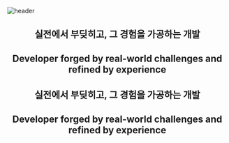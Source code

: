 <!-- 헤더 이미지 -->

![header](https://capsule-render.vercel.app/api?type=speech&color=0d8abc&height=200&section=header&text=👋%40Welcome%20to%20dbp-jack's%20GitHub!&fontSize=30&fontColor=ffffff&descAlignY=28)

<!-- 소개 문구 -->
<div align="center">
  
## 실전에서 부딪히고, 그 경험을 가공하는 개발

## Developer forged by real-world challenges and refined by experience

</div>


<!-- 소개 문구 -->
<div align="center">
  
## 실전에서 부딪히고, 그 경험을 가공하는 개발

## Developer forged by real-world challenges and refined by experience

</div>








<!--
**dbp-jack/dbp-jack** is a ✨ _special_ ✨ repository because its `README.md` (this file) appears on your GitHub profile.

Here are some ideas to get you started:

- 🔭 I’m currently working on ...
- 🌱 I’m currently learning ...
- 👯 I’m looking to collaborate on ...
- 🤔 I’m looking for help with ...
- 💬 Ask me about ...
- 📫 How to reach me: ...
- 😄 Pronouns: ...
- ⚡ Fun fact: ...
-->
